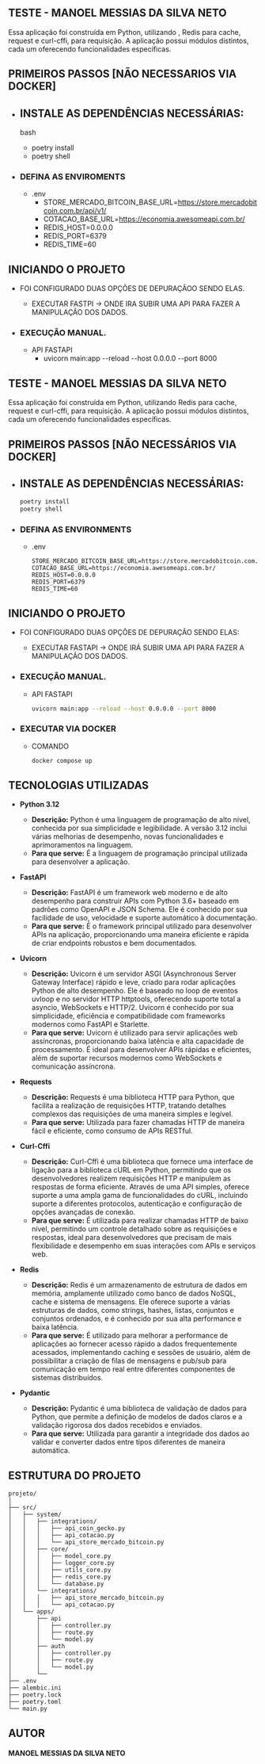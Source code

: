
## TESTE - MANOEL MESSIAS DA SILVA NETO

Essa aplicação foi construída em Python, utilizando , Redis para cache, request e curl-cffi, para requisição. A aplicação possui módulos distintos, cada um oferecendo funcionalidades específicas.

## PRIMEIROS PASSOS [NÃO NECESSARIOS VIA DOCKER]
* ## INSTALE AS DEPENDÊNCIAS NECESSÁRIAS:
    bash
    * poetry install
    * poetry shell

* ### DEFINA AS ENVIROMENTS
    * .env
        * STORE_MERCADO_BITCOIN_BASE_URL=https://store.mercadobitcoin.com.br/api/v1/
        * COTACAO_BASE_URL=https://economia.awesomeapi.com.br/
        * REDIS_HOST=0.0.0.0
        * REDIS_PORT=6379
        * REDIS_TIME=60


## INICIANDO O PROJETO
* FOI CONFIGURADO DUAS OPÇÕES DE DEPURAÇÃOO SENDO ELAS.
    *  EXECUTAR FASTPI -> ONDE IRA SUBIR UMA API PARA FAZER A MANIPULAÇÃO DOS DADOS.

* ### EXECUÇÃO MANUAL.
    * API FASTAPI
        * uvicorn main:app --reload --host 0.0.0.0 --port 8000
## TESTE - MANOEL MESSIAS DA SILVA NETO

Essa aplicação foi construída em Python, utilizando Redis para cache, request e curl-cffi, para requisição. A aplicação possui módulos distintos, cada um oferecendo funcionalidades específicas.

## PRIMEIROS PASSOS [NÃO NECESSÁRIOS VIA DOCKER]
* ## INSTALE AS DEPENDÊNCIAS NECESSÁRIAS:
    ```bash
    poetry install
    poetry shell
    ```

* ### DEFINA AS ENVIRONMENTS
    * .env
        ```env
        STORE_MERCADO_BITCOIN_BASE_URL=https://store.mercadobitcoin.com.br/api/v1/
        COTACAO_BASE_URL=https://economia.awesomeapi.com.br/
        REDIS_HOST=0.0.0.0
        REDIS_PORT=6379
        REDIS_TIME=60
        ```

## INICIANDO O PROJETO
* FOI CONFIGURADO DUAS OPÇÕES DE DEPURAÇÃO SENDO ELAS:
    *  EXECUTAR FASTAPI -> ONDE IRÁ SUBIR UMA API PARA FAZER A MANIPULAÇÃO DOS DADOS.

* ### EXECUÇÃO MANUAL.
    * API FASTAPI
        ```bash
        uvicorn main:app --reload --host 0.0.0.0 --port 8000
        ```

* ### EXECUTAR VIA DOCKER
    * COMANDO
        ```bash
        docker compose up
        ```

## TECNOLOGIAS UTILIZADAS
* **Python 3.12**
    * **Descrição:** 
        Python é uma linguagem de programação de alto nível, conhecida por sua simplicidade e legibilidade. A versão 3.12 inclui várias melhorias de desempenho, novas funcionalidades e aprimoramentos na linguagem.
    * **Para que serve:** 
        É a linguagem de programação principal utilizada para desenvolver a aplicação.

* **FastAPI**
    * **Descrição:**
        FastAPI é um framework web moderno e de alto desempenho para construir APIs com Python 3.6+ baseado em padrões como OpenAPI e JSON Schema. Ele é conhecido por sua facilidade de uso, velocidade e suporte automático à documentação.
    * **Para que serve:**
        É o framework principal utilizado para desenvolver APIs na aplicação, proporcionando uma maneira eficiente e rápida de criar endpoints robustos e bem documentados.

* **Uvicorn**
    * **Descrição:**
        Uvicorn é um servidor ASGI (Asynchronous Server Gateway Interface) rápido e leve, criado para rodar aplicações Python de alto desempenho. Ele é baseado no loop de eventos uvloop e no servidor HTTP httptools, oferecendo suporte total a asyncio, WebSockets e HTTP/2. Uvicorn é conhecido por sua simplicidade, eficiência e compatibilidade com frameworks modernos como FastAPI e Starlette.
    * **Para que serve:**
        Uvicorn é utilizado para servir aplicações web assíncronas, proporcionando baixa latência e alta capacidade de processamento. É ideal para desenvolver APIs rápidas e eficientes, além de suportar recursos modernos como WebSockets e comunicação assíncrona.

* **Requests**
    * **Descrição:**
        Requests é uma biblioteca HTTP para Python, que facilita a realização de requisições HTTP, tratando detalhes complexos das requisições de uma maneira simples e legível.
    * **Para que serve:**
        Utilizada para fazer chamadas HTTP de maneira fácil e eficiente, como consumo de APIs RESTful.

* **Curl-Cffi**
    * **Descrição:**
        Curl-Cffi é uma biblioteca que fornece uma interface de ligação para a biblioteca cURL em Python, permitindo que os desenvolvedores realizem requisições HTTP e manipulem as respostas de forma eficiente. Através de uma API simples, oferece suporte a uma ampla gama de funcionalidades do cURL, incluindo suporte a diferentes protocolos, autenticação e configuração de opções avançadas de conexão.
    * **Para que serve:**
        É utilizada para realizar chamadas HTTP de baixo nível, permitindo um controle detalhado sobre as requisições e respostas, ideal para desenvolvedores que precisam de mais flexibilidade e desempenho em suas interações com APIs e serviços web.

* **Redis**
    * **Descrição:**
        Redis é um armazenamento de estrutura de dados em memória, amplamente utilizado como banco de dados NoSQL, cache e sistema de mensagens. Ele oferece suporte a várias estruturas de dados, como strings, hashes, listas, conjuntos e conjuntos ordenados, e é conhecido por sua alta performance e baixa latência.
    * **Para que serve:**
        É utilizado para melhorar a performance de aplicações ao fornecer acesso rápido a dados frequentemente acessados, implementando caching e sessões de usuário, além de possibilitar a criação de filas de mensagens e pub/sub para comunicação em tempo real entre diferentes componentes de sistemas distribuídos.

* **Pydantic**
    * **Descrição:**
        Pydantic é uma biblioteca de validação de dados para Python, que permite a definição de modelos de dados claros e a validação rigorosa dos dados recebidos e enviados.
    * **Para que serve:**
        Utilizada para garantir a integridade dos dados ao validar e converter dados entre tipos diferentes de maneira automática.

## ESTRUTURA DO PROJETO
```
projeto/
│
├── src/
│   ├── system/
│   │   ├── integrations/
│   │   │   ├── api_coin_gecko.py
│   │   │   ├── api_cotacao.py
│   │   │   └── api_store_mercado_bitcoin.py
│   │   ├── core/
│   │   │   ├── model_core.py
│   │   │   ├── logger_core.py
│   │   │   ├── utils_core.py
│   │   │   ├── redis_core.py
│   │   │   └── database.py
│   │   └── integrations/
│   │   │   ├── api_store_mercado_bitcoin.py
│   │   │   └── api_cotacao.py
│   └── apps/
│       ├── api
│       │   ├── controller.py
│       │   ├── route.py
│       │   └── model.py
│       ├── auth
│       │   ├── controller.py
│       │   ├── route.py
│       │   └── model.py
│       └──
├── .env
├── alembic.ini
├── poetry.lock
├── poetry.toml
└── main.py
```
## AUTOR
#### MANOEL MESSIAS DA SILVA NETO